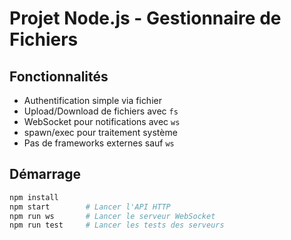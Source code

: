 # Projet Node.js - Gestionnaire de Fichiers

## Fonctionnalités
- Authentification simple via fichier
- Upload/Download de fichiers avec `fs`
- WebSocket pour notifications avec `ws`
- spawn/exec pour traitement système
- Pas de frameworks externes sauf `ws`

## Démarrage
```bash
npm install
npm start        # Lancer l'API HTTP
npm run ws       # Lancer le serveur WebSocket
npm run test     # Lancer les tests des serveurs
```

